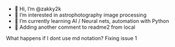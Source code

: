 - 👋 Hi, I’m @zakky2k
- 👀 I’m interested in astrophotography image processing
- 🌱 I’m currently learning AI / Neural nets, automation with Python
- 🌱 Adding another comment to readme2 from local

What happens if I dont use md notation?
Fixing issue 1
<!---
zakky2k/zakky2k is a ✨ special ✨ repository because its `README.md` (this file) appears on your GitHub profile.
You can click the Preview link to take a look at your changes.
--->
